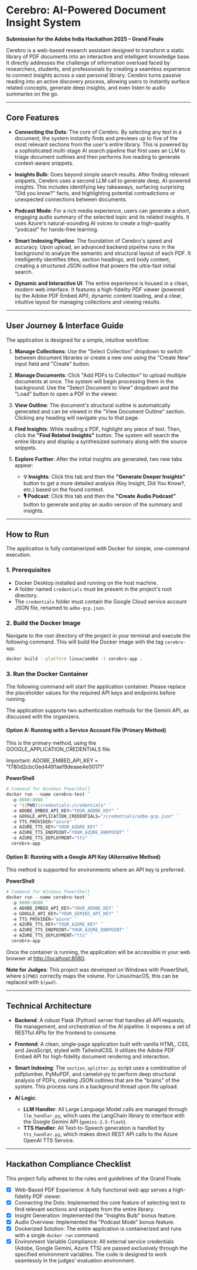 # Cerebro: AI-Powered Document Insight System

**Submission for the Adobe India Hackathon 2025 – Grand Finale**

Cerebro is a web-based research assistant designed to transform a static library of PDF documents into an interactive and intelligent knowledge base. It directly addresses the challenge of information overload faced by researchers, students, and professionals by creating a seamless experience to connect insights across a vast personal library. Cerebro turns passive reading into an active discovery process, allowing users to instantly surface related concepts, generate deep insights, and even listen to audio summaries on the go.

---

## Core Features

* **Connecting the Dots**: The core of Cerebro. By selecting any text in a document, the system instantly finds and previews up to five of the most relevant sections from the user's entire library. This is powered by a sophisticated multi-stage AI search pipeline that first uses an LLM to triage document outlines and then performs live reading to generate context-aware snippets.

* **Insights Bulb**: Goes beyond simple search results. After finding relevant snippets, Cerebro uses a second LLM call to generate deep, AI-powered insights. This includes identifying key takeaways, surfacing surprising "Did you know?" facts, and highlighting potential contradictions or unexpected connections between documents.

* **Podcast Mode**: For a rich media experience, users can generate a short, engaging audio summary of the selected topic and its related insights. It uses Azure's natural-sounding AI voices to create a high-quality "podcast" for hands-free learning.

* **Smart Indexing Pipeline**: The foundation of Cerebro's speed and accuracy. Upon upload, an advanced backend pipeline runs in the background to analyze the semantic and structural layout of each PDF. It intelligently identifies titles, section headings, and body content, creating a structured JSON outline that powers the ultra-fast initial search.

* **Dynamic and Interactive UI**: The entire experience is housed in a clean, modern web interface. It features a high-fidelity PDF viewer (powered by the Adobe PDF Embed API), dynamic content loading, and a clear, intuitive layout for managing collections and viewing results.

---

## User Journey & Interface Guide

The application is designed for a simple, intuitive workflow:

1. **Manage Collections**: Use the "Select Collection" dropdown to switch between document libraries or create a new one using the "Create New" input field and "Create" button.
2. **Manage Documents**: Click "Add PDFs to Collection" to upload multiple documents at once. The system will begin processing them in the background. Use the "Select Document to View" dropdown and the "Load" button to open a PDF in the viewer.
3. **View Outline**: The document's structural outline is automatically generated and can be viewed in the "View Document Outline" section. Clicking any heading will navigate you to that page.
4. **Find Insights**: While reading a PDF, highlight any piece of text. Then, click the **"Find Related Insights"** button. The system will search the entire library and display a synthesized summary along with the source snippets.
5. **Explore Further**: After the initial insights are generated, two new tabs appear:

   * **💡 Insights**: Click this tab and then the **"Generate Deeper Insights"** button to get a more detailed analysis (Key Insight, Did You Know?, etc.) based on the found context.
   * **🎙️ Podcast**: Click this tab and then the **"Create Audio Podcast"** button to generate and play an audio version of the summary and insights.

---

## How to Run

The application is fully containerized with Docker for simple, one-command execution.

### 1. Prerequisites

* Docker Desktop installed and running on the host machine.
* A folder named `credentials` must be present in the project's root directory.
* The `credentials` folder must contain the Google Cloud service account JSON file, renamed to `adbe-gcp.json`.

### 2. Build the Docker Image

Navigate to the root directory of the project in your terminal and execute the following command. This will build the Docker image with the tag `cerebro-app`.

```bash
docker build --platform linux/amd64 -t cerebro-app .
```

### 3. Run the Docker Container

The following command will start the application container. Please replace the placeholder values for the required API keys and endpoints before running.

The application supports two authentication methods for the Gemini API, as discussed with the organizers.

#### Option A: Running with a Service Account File (Primary Method)

This is the primary method, using the GOOGLE\_APPLICATION\_CREDENTIALS file.

Important:
ADOBE_EMBED_API_KEY = "f780d2cbc0ed4491aef9deaae4e00171"

**PowerShell**

```powershell
# Command for Windows PowerShell
docker run --name cerebro-test `
  -p 8080:8080 `
  -v "${PWD}\credentials:/credentials" `
  -e ADOBE_EMBED_API_KEY="YOUR_ADOBE_KEY" `
  -e GOOGLE_APPLICATION_CREDENTIALS="/credentials/adbe-gcp.json" `
  -e TTS_PROVIDER="azure" `
  -e AZURE_TTS_KEY="YOUR_AZURE_KEY" `
  -e AZURE_TTS_ENDPOINT="YOUR_AZURE_ENDPOINT" `
  -e AZURE_TTS_DEPLOYMENT="tts" `
  cerebro-app
```

#### Option B: Running with a Google API Key (Alternative Method)

This method is supported for environments where an API key is preferred.

**PowerShell**

```powershell
# Command for Windows PowerShell
docker run --name cerebro-test `
  -p 8080:8080 `
  -e ADOBE_EMBED_API_KEY="YOUR_ADOBE_KEY" `
  -e GOOGLE_API_KEY="YOUR_GEMINI_API_KEY" `
  -e TTS_PROVIDER="azure" `
  -e AZURE_TTS_KEY="YOUR_AZURE_KEY" `
  -e AZURE_TTS_ENDPOINT="YOUR_AZURE_ENDPOINT" `
  -e AZURE_TTS_DEPLOYMENT="tts" `
  cerebro-app
```

Once the container is running, the application will be accessible in your web browser at [http://localhost:8080](http://localhost:8080).

**Note for Judges**: This project was developed on Windows with PowerShell, where `${PWD}` correctly maps the volume. For Linux/macOS, this can be replaced with `$(pwd)`.

---

## Technical Architecture

* **Backend**: A robust Flask (Python) server that handles all API requests, file management, and orchestration of the AI pipeline. It exposes a set of RESTful APIs for the frontend to consume.

* **Frontend**: A clean, single-page application built with vanilla HTML, CSS, and JavaScript, styled with TailwindCSS. It utilizes the Adobe PDF Embed API for high-fidelity document rendering and interaction.

* **Smart Indexing**: The `section_splitter.py` script uses a combination of pdfplumber, PyMuPDF, and camelot-py to perform deep structural analysis of PDFs, creating JSON outlines that are the "brains" of the system. This process runs in a background thread upon file upload.

* **AI Logic**:

  * **LLM Handler**: All Large Language Model calls are managed through `llm_handler.py`, which uses the LangChain library to interface with the Google Gemini API (`gemini-2.5-flash`).
  * **TTS Handler**: All Text-to-Speech generation is handled by `tts_handler.py`, which makes direct REST API calls to the Azure OpenAI TTS Service.

---

## Hackathon Compliance Checklist

This project fully adheres to the rules and guidelines of the Grand Finale.

* [x] Web-Based PDF Experience: A fully functional web app serves a high-fidelity PDF viewer.
* [x] Connecting the Dots: Implemented the core feature of selecting text to find relevant sections and snippets from the entire library.
* [x] Insight Generation: Implemented the "Insights Bulb" bonus feature.
* [x] Audio Overview: Implemented the "Podcast Mode" bonus feature.
* [x] Dockerized Solution: The entire application is containerized and runs with a single `docker run` command.
* [x] Environment Variable Compliance: All external service credentials (Adobe, Google Gemini, Azure TTS) are passed exclusively through the specified environment variables. The code is designed to work seamlessly in the judges' evaluation environment.
